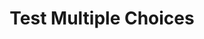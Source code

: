 ---
choices: ["BLabla 1", "Blablabla 2", "Blablabla 3"]
valid: "BLabla 1"
title: "Test Multiple Choices"
---